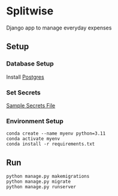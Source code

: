 # Splitwise
 Django app to manage everyday expenses

 ## Setup
 ### Database Setup
 Install [Postgres](https://ubuntu.com/server/docs/install-and-configure-postgresql)
 ### Set Secrets
 [Sample Secrets File](/splitwise/sample_secrets.py)
 ### Environment Setup
 ```shell
 conda create --name myenv python=3.11
 conda activate myenv
 conda install -r requirements.txt
```

## Run
```shell
python manage.py makemigrations
python manage.py migrate
python manage.py runserver
```